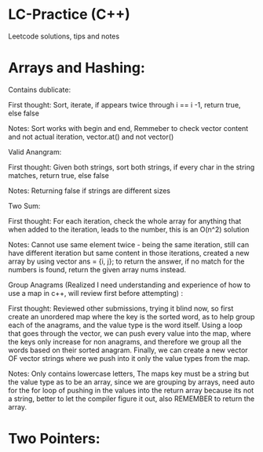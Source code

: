 # LC-Practice (C++)
Leetcode solutions, tips and notes

# Arrays and Hashing: 

Contains dublicate: 

First thought: Sort, iterate, if appears twice through i == i -1, return true, else false

Notes: Sort works with begin and end, Remmeber to check vector content and not actual iteration, vector.at() and not vector()

Valid Anangram: 

First thought: Given both strings, sort both strings, if every char in the string matches, return true, else false

Notes: Returning false if strings are different sizes

Two Sum: 

First thought: For each iteration, check the whole array for anything that when added to the iteration, leads to the number, this is an O(n^2) solution

Notes: Cannot use same element twice - being the same iteration, still can have different iteration but same content in those iterations, created a new array by using vector<int> ans = {i, j}; to return the answer, if no match for the numbers is found, return the given array nums instead. 

Group Anagrams (Realized I need understanding and experience of how to use a map in c++, will review first before attempting) : 

First thought: Reviewed other submissions, trying it blind now, so first create an unordered map where the key is the sorted word, as to help group each of the anagrams, and the value type is the word itself. Using a loop that goes through the vector, we can push every value into the map, where the keys only increase for non anagrams, and therefore we group all the words based on their sorted anagram. Finally, we can create a new vector OF vector strings where we push into it only the value types from the map. 

Notes: Only contains lowercase letters, The maps key must be a string but the value type as to be an array, since we are grouping by arrays, need auto for the for loop of pushing in the values into the return array because its not a string, better to let the compiler figure it out, also REMEMBER to return the array. 

# Two Pointers: 
